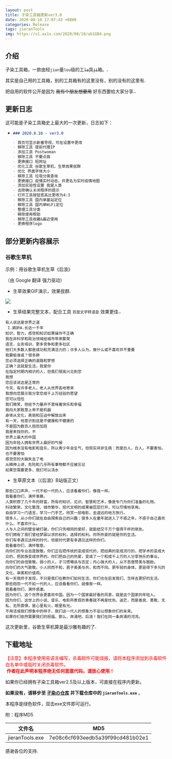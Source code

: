 ```yaml
---
layout: post
title: 孑染工具箱更新ver3.0
date: 2020-08-10 17:07:43 +0800
categories: Release
tags: jieranTools
img: https://s1.ax1x.com/2020/08/10/ab1GB4.png
---
```

## 介绍

孑染工具箱，一款由轻`jian`量`lou`级的工~~`la`~~具~~`ji`~~箱。<img src="https://s1.ax1x.com/2020/07/28/aA6TOI.png" style="zoom:25%;" />

其实是自己用的工具箱，别的工具箱有的这里没有，别的没有的这里有<img src="https://s1.ax1x.com/2020/07/28/aAWDqs.png" style="zoom:25%;" />

把自用的软件公开是因为 ~~我有个朋友想要用~~ 好东西要给大家分享<img src="https://s1.ax1x.com/2020/07/28/aA6TOI.png" style="zoom:25%;" /><img src="https://s1.ax1x.com/2020/07/28/aAWDqs.png" style="zoom:25%;" />

## 更新日志

这可能是孑染工具箱史上最大的一次更新，日志如下：

- ```markdown
  ### 2020.8.10 - ver3.0
  
  - 首页可显示新番导视，可在设置中更改
  - 移除工具 提前代理IP
  - 添加工具 Postwoman
  - 移除工具 不要点我
  - 更换接口 短网址
  - 优化工具 谷歌生草机，生草效果拔群
  - 优化 界面字体大小
  - 移除工具 垃圾分类查询
  - 更换接口 疫情实时动态，并更名为实时疫情地图
  - 添加实验性设置 我是人类
  - 去除确认关闭程序的提示
  - 打开工具按钮宽高比更改为4:3
  - 移除工具 国内单基站定位
  - 移除工具 国内单WiFi定位
  - 整理工具分类
  - 移除使用帮助
  - 移除工具收藏&最近使用
  - 更换程序logo
  ```

## 部分更新内容展示

### 谷歌生草机

示例：用谷歌生草机生草《后浪》

（由 Google 翻译 强力驱动）

- 生草效果GIF演示，效果拔群<img src="https://s1.ax1x.com/2020/07/28/aA6TOI.png" style="zoom:25%;" />

![](https://s1.ax1x.com/2020/08/10/abGzKf.gif)

- 生草结果完整文本，配合工具 `百度文字转语音` 效果更佳<img src="https://s1.ax1x.com/2020/07/28/aA6TOI.png" style="zoom:25%;" /><img src="https://s1.ax1x.com/2020/07/28/aA6TOI.png" style="zoom:25%;" />

```
有人说这是世界之道
 I.嫉妒A.长达一千年
知识，智力，感觉和知识如果操作不正确
我在非科学和政治领域给城市带来繁荣
语言，业务培训，更多竞争和更多社区
他们大多数人都是成功和充满活力的；许多人认为，做什么或不喜欢并不重要
我要偷谁或？很多肺
您必须选择正确的道路和梦想
正确？这就是生活，我爱你
在指定时期内相识的人，但我们很高兴见到您
我想
您应该说这是正常的
今天，有许多老人，老人从世界各地寄来
我想向您展示我分享您成千上万经验的愿望
您可以信任
我们微笑，但给予力量并不意味着快乐和幸福
我向大家致意上帝不是机器
身体从文化，美丽和压迫中解放出来
有一天，他意识到这是不健康和不健康的
不是因为数百人抱怨加班
我是来找你的，不
世界上最大的中国
因为年轻人拥有世界上最好的气候
因为根本没有电影和音乐，所以青少年会生气，但现实并非生病：而是白人，白人，不要害怕，也不要害怕
感觉您的大脑失去了电
从精神上讲，危险和几乎所有事物都不应被忘记
如果您需要更多，我们可以浇水
```

- 生草原文本（《后浪》B站版正文）

```
那些口口声声，一代不如一代的人，应该看着你们，像我一样。
我看着你们，满怀羡慕。
人类积攒了几千年的财富，所有的知识、见识、智慧和艺术，像是专门为你们准备的礼物。
科技繁荣，文化繁茂，城市繁华，现代文明的成果被层层打开，可以尽情地享用。
自由学习一门语言，学习一门手艺，欣赏一部电影，去遥远的地方旅行。
很多人，从小你们就在自由探索自己的兴趣；很多人在童年就进入了不惑之年，不惑于自己喜欢什么，不喜欢什么。
人与人之间的壁垒被打破，你们只凭相同的爱好，就能结交千万个值得干杯的朋友。
你们拥有了我们曾经梦寐以求的权利，选择的权利。你所热爱的就是你的生活。
你们有幸遇见这样的时代，但是时代更有幸遇见这样的你们。
我看着你们，满怀敬意。
向你们的专业态度致敬。你们正在把传统的变成现代的，把经典的变成流行的，把学术的变成大众的，把民族变成世界的。你们把自己的热爱，变成了一个和成千上万的人分享快乐的事业。
向你们的自信致敬。弱小的人，才习惯嘲讽与否定；内心强大的人，从不吝啬赞美与鼓励。
向你们的大气致敬。小人同而不和，君子美美与共，和而不同。更年轻的身体，更容得下多元的文化、审美和价值观。
有一天我终于发现，不只是我们在教你们如何生活，你们也在启发我们，怎样去更好的生活。
那些抱怨一代不如一代的人，应该看看你们，就像我一样。
我看着你们，满怀感激。
因为你们，这个世界会更喜欢中国。因为一个国家最好看的风景，就是这个国家的年轻人。
因为你们，这世上的小说、音乐、电影所表现的青春就不再是忧伤、迷茫，而是善良、勇敢、无私、无所畏惧，是心里有火，眼里有光。
不用活成我们想象中的样子，我们这一代人的想象力不足以想象你们的未来。
如果你们依然需要我们的祝福，那么，奔涌吧，后浪！我们在同一条奔涌的河流。
```

这次更新里，谷歌生草机算是最沙雕有趣的了<img src="https://s1.ax1x.com/2020/07/28/aA6TOI.png" style="zoom:25%;" />

## 下载地址

<font color=#ff0000>【注意】本程序使用易语言编写，杀毒软件可能误报，请将本程序添加到杀毒软件白名单中或临时关闭杀毒软件。<br/> <b>作者在此声明本程序绝无任何恶意代码，请放心使用！</b></font>

如果你已经拥有孑染工具箱ver2.5及以上版本，可直接在程序内更新。

**如果没有，请移步至 [孑染の仓库](http://jieran233.ys168.com/) 并下载仓库中的 `jieranTools.exe`** 。

本程序是绿色软件，双击exe文件即可运行。

附：程序MD5

| 文件名          | MD5                              |
| --------------- | -------------------------------- |
| jieranTools.exe | 7e08c6cf693eedb5a39f99cd481b02e1 |

感谢各位的支持<img src="https://s1.ax1x.com/2020/07/28/aAWDqs.png" style="zoom:25%;" />